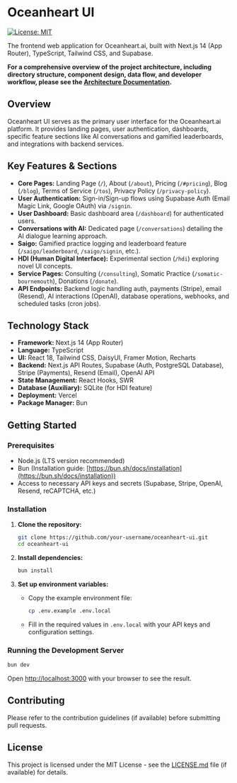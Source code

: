 # Oceanheart UI

[![License: MIT](https://img.shields.io/badge/License-MIT-yellow.svg)](https://opensource.org/licenses/MIT)

The frontend web application for Oceanheart.ai, built with Next.js 14 (App Router), TypeScript, Tailwind CSS, and Supabase.

**For a comprehensive overview of the project architecture, including directory structure, component design, data flow, and developer workflow, please see the [Architecture Documentation](./ARCHITECTURE.md).**

## Overview

Oceanheart UI serves as the primary user interface for the Oceanheart.ai platform. It provides landing pages, user authentication, dashboards, specific feature sections like AI conversations and gamified leaderboards, and integrations with backend services.

## Key Features & Sections

-   **Core Pages:** Landing Page (`/`), About (`/about`), Pricing (`/#pricing`), Blog (`/blog`), Terms of Service (`/tos`), Privacy Policy (`/privacy-policy`).
-   **User Authentication:** Sign-in/Sign-up flows using Supabase Auth (Email Magic Link, Google OAuth) via `/signin`.
-   **User Dashboard:** Basic dashboard area (`/dashboard`) for authenticated users.
-   **Conversations with AI:** Dedicated page (`/conversations`) detailing the AI dialogue learning approach.
-   **Saigo:** Gamified practice logging and leaderboard feature (`/saigo/leaderboard`, `/saigo/signin`, etc.).
-   **HDI (Human Digital Interface):** Experimental section (`/hdi`) exploring novel UI concepts.
-   **Service Pages:** Consulting (`/consulting`), Somatic Practice (`/somatic-bournemouth`), Donations (`/donate`).
-   **API Endpoints:** Backend logic handling auth, payments (Stripe), email (Resend), AI interactions (OpenAI), database operations, webhooks, and scheduled tasks (cron jobs).

## Technology Stack

-   **Framework:** Next.js 14 (App Router)
-   **Language:** TypeScript
-   **UI:** React 18, Tailwind CSS, DaisyUI, Framer Motion, Recharts
-   **Backend:** Next.js API Routes, Supabase (Auth, PostgreSQL Database), Stripe (Payments), Resend (Email), OpenAI API
-   **State Management:** React Hooks, SWR
-   **Database (Auxiliary):** SQLite (for HDI feature)
-   **Deployment:** Vercel
-   **Package Manager:** Bun

## Getting Started

### Prerequisites

-   Node.js (LTS version recommended)
-   Bun (Installation guide: [https://bun.sh/docs/installation](https://bun.sh/docs/installation))
-   Access to necessary API keys and secrets (Supabase, Stripe, OpenAI, Resend, reCAPTCHA, etc.)

### Installation

1.  **Clone the repository:**
    ```bash
    git clone https://github.com/your-username/oceanheart-ui.git
    cd oceanheart-ui
    ```

2.  **Install dependencies:**
    ```bash
    bun install
    ```

3.  **Set up environment variables:**
    -   Copy the example environment file:
        ```bash
        cp .env.example .env.local
        ```
    -   Fill in the required values in `.env.local` with your API keys and configuration settings.

### Running the Development Server

```bash
bun dev
```

Open [http://localhost:3000](http://localhost:3000) with your browser to see the result.

## Contributing

Please refer to the contribution guidelines (if available) before submitting pull requests.

## License

This project is licensed under the MIT License - see the [LICENSE.md](LICENSE.md) file (if available) for details.
